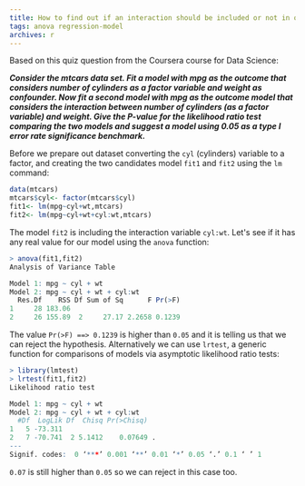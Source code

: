```yaml
---
title: How to find out if an interaction should be included or not in our model
tags: anova regression-model
archives: r
---
```


Based on this quiz question from the Coursera course for Data Science:

***Consider the mtcars data set. Fit a model with mpg as the outcome that considers number of cylinders as a factor variable and weight as confounder. Now fit a second model with mpg as the outcome model that considers the interaction between number of cylinders (as a factor variable) and weight. Give the P-value for the likelihood ratio test comparing the two models and suggest a model using 0.05 as a type I error rate significance benchmark.***

Before we prepare out dataset converting the `cyl` (cylinders) variable to a factor, and creating the two candidates model `fit1` and `fit2` using the `lm` command:

```r
data(mtcars)
mtcars$cyl<- factor(mtcars$cyl)
fit1<- lm(mpg~cyl+wt,mtcars)
fit2<- lm(mpg~cyl+wt+cyl:wt,mtcars)
```
The model `fit2` is including the interaction variable `cyl:wt`. Let's see if it has any real value for our model using the `anova` function:

```r
> anova(fit1,fit2)
Analysis of Variance Table

Model 1: mpg ~ cyl + wt
Model 2: mpg ~ cyl + wt + cyl:wt
  Res.Df    RSS Df Sum of Sq      F Pr(>F)
1     28 183.06                           
2     26 155.89  2     27.17 2.2658 0.1239
```

The value `Pr(>F) ==> 0.1239` is higher than `0.05` and it is telling us that we can reject the hypothesis.
Alternatively we can use `lrtest`, a generic function for comparisons of models via asymptotic likelihood ratio tests:

```r
> library(lmtest)
> lrtest(fit1,fit2)
Likelihood ratio test

Model 1: mpg ~ cyl + wt
Model 2: mpg ~ cyl + wt + cyl:wt
  #Df  LogLik Df  Chisq Pr(>Chisq)  
1   5 -73.311                       
2   7 -70.741  2 5.1412    0.07649 .
---
Signif. codes:  0 ‘***’ 0.001 ‘**’ 0.01 ‘*’ 0.05 ‘.’ 0.1 ‘ ’ 1
```

`0.07` is still higher than `0.05` so we can reject in this case too.
